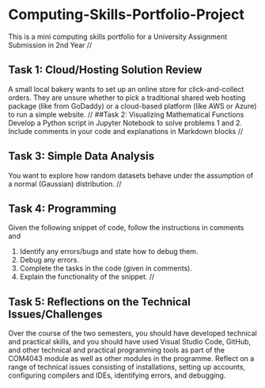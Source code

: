 # Computing-Skills-Portfolio-Project
This is a mini computing skills portfolio for a University Assignment Submission in 2nd Year
//
## Task 1: Cloud/Hosting Solution Review
A small local bakery wants to set up an online store for click-and-collect orders. They are unsure whether
to pick a traditional shared web hosting package (like from GoDaddy) or a cloud-based platform (like
AWS or Azure) to run a simple website.
//
##Task 2: Visualizing Mathematical Functions
Develop a Python script in Jupyter Notebook to solve problems 1 and 2. Include comments in your
code and explanations in Markdown blocks
//
## Task 3: Simple Data Analysis
You want to explore how random datasets behave under the assumption of a normal (Gaussian)
distribution.
//
## Task 4: Programming
Given the following snippet of code, follow the instructions in comments and
1. Identify any errors/bugs and state how to debug them.
2. Debug any errors.
3. Complete the tasks in the code (given in comments).
4. Explain the functionality of the snippet.
//
## Task 5: Reflections on the Technical Issues/Challenges
Over the course of the two semesters, you should have developed technical and practical skills, and
you should have used Visual Studio Code, GitHub, and other technical and practical programming tools
as part of the COM4043 module as well as other modules in the programme.
Reflect on a range of technical issues consisting of installations, setting up accounts, configuring
compilers and IDEs, identifying errors, and debugging. 
